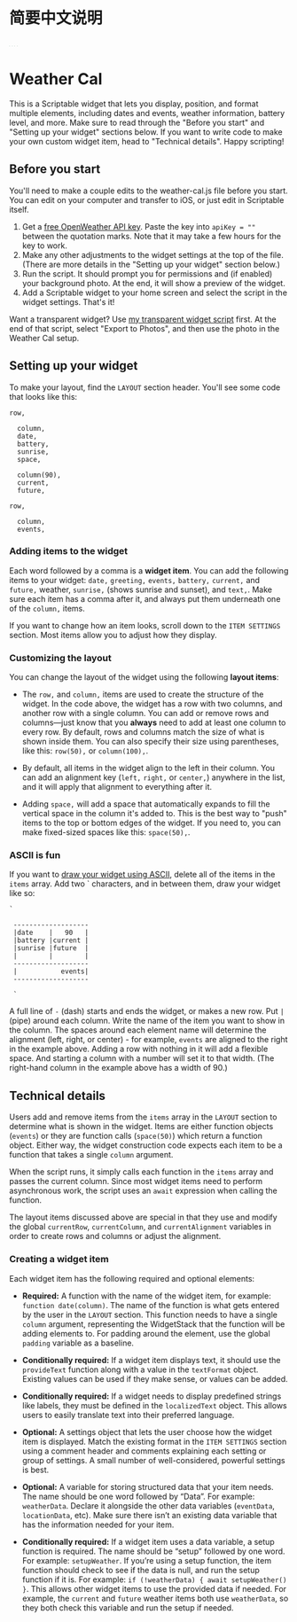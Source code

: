 # 简要中文说明

<img src="https://github.com/fatsnk/myconflist/raw/master/sample_img/IMG_0017(20201026-173735).PNG" style="zoom:5%" />
<img src="https://github.com/fatsnk/myconflist/raw/master/sample_img/IMG_0018(20201026-173758).PNG" style="zoom:5%" />
<img src="https://github.com/fatsnk/myconflist/raw/master/sample_img/IMG_0019(20201026-173932).PNG" style="zoom:5%" />
<img src="https://github.com/fatsnk/myconflist/raw/master/sample_img/IMG_0020(20201026-174341).PNG" style="zoom:5%" />



# Weather Cal
This is a Scriptable widget that lets you display, position, and format multiple elements, including dates and events, weather information, battery level, and more. Make sure to read through the "Before you start" and "Setting up your widget" sections below. If you want to write code to make your own custom widget item, head to "Technical details". Happy scripting! 

## Before you start
You'll need to make a couple edits to the weather-cal.js file before you start. You can edit on your computer and transfer to iOS, or just edit in Scriptable itself.

1. Get a [free OpenWeather API key](http://openweathermap.org/api). Paste the key into `apiKey = ""` between the quotation marks. Note that it may take a few hours for the key to work.
2. Make any other adjustments to the widget settings at the top of the file. (There are more details in the "Setting up your widget" section below.)
3. Run the script. It should prompt you for permissions and (if enabled) your background photo. At the end, it will show a preview of the widget.
4. Add a Scriptable widget to your home screen and select the script in the widget settings. That's it!

Want a transparent widget? Use [my transparent widget script](https://gist.github.com/mzeryck/3a97ccd1e059b3afa3c6666d27a496c9) first. At the end of that script, select "Export to Photos", and then use the photo in the Weather Cal setup.

## Setting up your widget
To make your layout, find the `LAYOUT` section header. You'll see some code that looks like this:

```
row,
  
  column,
  date,
  battery,
  sunrise,
  space,
  
  column(90),
  current,
  future,
    
row,
  
  column,
  events,
```

### Adding items to the widget
Each word followed by a comma is a __widget item__. You can add the following items to your widget: `date,` `greeting,` `events,` `battery,` `current,` and `future,` weather, `sunrise,` (shows sunrise and sunset), and `text,`. Make sure each item has a comma after it, and always put them underneath one of the `column,` items. 

If you want to change how an item looks, scroll down to the `ITEM SETTINGS` section. Most items allow you to adjust how they display.

### Customizing the layout
You can change the layout of the widget using the following __layout items__: 

* The `row,` and `column,` items are used to create the structure of the widget. In the code above, the widget has a row with two columns, and another row with a single column. You can add or remove rows and columns—just know that you __always__ need to add at least one column to every row. By default, rows and columns match the size of what is shown inside them. You can also specify their size using parentheses, like this: `row(50),` or `column(100),`.

* By default, all items in the widget align to the left in their column. You can add an alignment key (`left,` `right,` or `center,`) anywhere in the list, and it will apply that alignment to everything after it. 

* Adding `space,` will add a space that automatically expands to fill the vertical space in the column it's added to. This is the best way to "push" items to the top or bottom edges of the widget. If you need to, you can make fixed-sized spaces like this: `space(50),`.

### ASCII is fun
If you want to [draw your widget using ASCII](https://twitter.com/mzeryck/status/1316614631868166144), delete all of the items in the `items` array. Add two \` characters, and in between them, draw your widget like so:
```
`

 -------------------
 |date    |   90   |
 |battery |current |
 |sunrise |future  |
 |        |        |
 -------------------
 |           events|
 -------------------

 `
 ```
A full line of `-` (dash) starts and ends the widget, or makes a new row. Put `|` (pipe) around each column. Write the name of the item you want to show in the column. The spaces around each element name will determine the alignment (left, right, or center) - for example, `events` are aligned to the right in the example above. Adding a row with nothing in it will add a flexible space. And starting a column with a number will set it to that width. (The right-hand column in the example above has a width of 90.)

## Technical details
Users add and remove items from the `items` array in the `LAYOUT` section to determine what is shown in the widget. Items are either function objects (`events`) or they are function calls (`space(50)`) which return a function object. Either way, the widget construction code expects each item to be a function that takes a single `column` argument.

When the script runs, it simply calls each function in the `items` array and passes the current column. Since most widget items need to perform asynchronous work, the script uses an `await` expression when calling the function.

The layout items discussed above are special in that they use and modify the global `currentRow`, `currentColumn`, and `currentAlignment` variables in order to create rows and columns or adjust the alignment.

### Creating a widget item
Each widget item has the following required and optional elements:

* __Required:__ A function with the name of the widget item, for example: `function date(column)`. The name of the function is what gets entered by the user in the `LAYOUT` section. This function needs to have a single `column` argument, representing the WidgetStack that the function will be adding elements to. For padding around the element, use the global `padding` variable as a baseline.

* __Conditionally required:__ If a widget item displays text, it should use the `provideText` function along with a value in the `textFormat` object. Existing values can be used if they make sense, or values can be added.

* __Conditionally required:__ If a widget needs to display predefined strings like labels, they must be defined in the `localizedText` object. This allows users to easily translate text into their preferred language. 

* __Optional:__ A settings object that lets the user choose how the widget item is displayed. Match the existing format in the `ITEM SETTINGS` section using a comment header and comments explaining each setting or group of settings. A small number of well-considered, powerful settings is best.

* __Optional:__ A variable for storing structured data that your item needs. The name should be one word followed by “Data”. For example: `weatherData`. Declare it alongside the other data variables (`eventData`, `locationData`, etc). Make sure there isn’t an existing data variable that has the information needed for your item.

* __Conditionally required:__ If a widget item uses a data variable, a setup function is required. The name should be “setup” followed by one word. For example: `setupWeather`. If you’re using a setup function, the item function should check to see if the data is null, and run the setup function if it is. For example: `if (!weatherData) { await setupWeather() }`. This allows other widget items to use the provided data if needed. For example, the `current` and `future` weather items both use `weatherData`, so they both check this variable and run the setup if needed.
